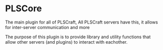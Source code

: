 # PLSCore
The main plugin for all of PLSCraft, All PLSCraft servers have this, it allows for inter-server communication and more

The purpose of this plugin is to provide library and utility functions that allow other servers (and plugins) to interact with eachother.
